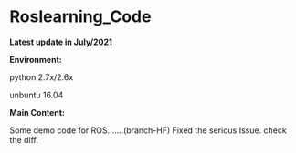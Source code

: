 # Roslearning_Code
**Latest update in July/2021**

**Environment:**

python 2.7x/2.6x 

unbuntu 16.04

**Main Content:**


Some demo code for ROS.......(branch-HF)
Fixed the serious Issue. check the diff.


